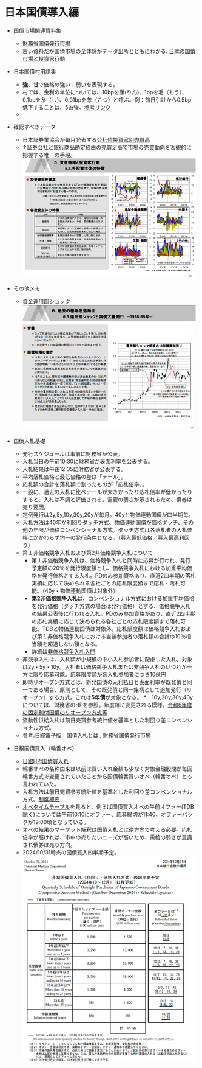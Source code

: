 # 日本国債導入編

* 国債市場関連資料集
     * [財務省国債発行市場](https://www.mof.go.jp/jgbs/publication/debt_management_report/2022/saimu2022-2-1.pdf)
     * 古い資料だが国債市場の全体感がデータ出所とともにわかる: [日本の国債市場と投資家行動](https://www.carf.e.u-tokyo.ac.jp/wp/wp-content/uploads/2021/12/zaisei22-material.pdf)
* 日本国債村用語集
     * **強**、**甘**で価格の強い・弱いを表現する。
     * 村では、金利の単位については、10bpを厘(りん)、1bpを毛（もう）、0.1bpを糸（し）、0.01bpを忽（こつ）と呼ぶ。例：前日引けから0.5bp低下することは、5糸強。[参考リンク](https://saferich.biz/%E3%83%AD%E3%83%B3%E3%82%B0%E3%81%A8%E3%82%B7%E3%83%A7%E3%83%BC%E3%83%88/)
     * 


* 確認すべきデータ
    * 日本証券業協会が毎月発表する[公社債投資家別売買高](https://www.jsda.or.jp/shiryoshitsu/toukei/toushika/index.html)
    * ↑証券会社と銀行商品勘定経由の売買足高で市場の売買動向を客観的に把握する唯一の手段。![alt text](jgb-investers.png)


* その他メモ
    * 資金運用部ショック![alt text](unnyoubu-shock.png)


* 国債入札基礎
    * 発行スケジュールは事前に財務省が公表。
    *  入札当日の午前10:30に財務省が表面利率を公表する。
    *  入札結果は午後12:35に財務省が公表する。
    *  平均落札価格と最低価格の差は「テール」。
    *  応札額の合計を落札額で割ったものが「応札倍率」。
    *  一般に、過去の入札に比べテールが大きかったり応札倍率が低かったりすると、入札は不調と評価される。需要の弱さが示されるため、債券は売り要因。
    *  定例発行は2y,5y,10y,30y,20yが毎月。40yと物価連動国債が四半期毎。
    *  入札方法は40年が利回りダッチ方式、物価連動国債が価格ダッチ、その他の年限が価格コンベンショナル方式。ダッチ方式は各落札者の入札価格にかかわらず均一の発行条件となる。（募入最低価格／募入最高利回り）
    *  第１非価格競争入札および第2非価格競争入札について
       *  第１非価格競争入札は、価格競争入札と同時に応募が行われ、発行予定額の20％を発行限度額とし、価格競争入札における加重平均価格を発行価格とする入札。PDのみ参加資格あり、直近2四半期の落札実績に応じて決められる各社ごとの応札限度額まで応札・落札可能。（40y・物価連動国債は対象外）
       *  **第2非価格競争入札**は、コンベンショナル方式における加重平均価格を発行価格（ダッチ方式の場合は発行価格）とする、価格競争入札の結果公表後に行われる入札。PDのみ参加資格があり、直近2四半期の応札実績に応じて決められる各社ごとの応札限度額まで落札可能。TDBと物価連動国債は対象外。応札限度額は価格競争入札および第１非価格競争入札における当該参加者の落札額の合計の10％相当額を超過しない額となる。
       *  詳細は[非価格競争入札入門](https://www.mof.go.jp/public_relations/finance/202209/202209e.pdf)
    *  非競争入札は、入札額が小規模の中小入札参加者に配慮した入札。対象は2y・5y・10y。入札者は価格競争入札または非競争入札のいづれか一方に限り応募可能。応募限度額が各入札参加者につき10億円
    *  即時リオープン方式とは、新発国債の元利払日と表面利率が既発債と同一である場合、原則として、その既発債と同一銘柄として追加発行（リオープン）する方式。これは**5年債**が対象となる。
       *　10y,20y,30y,40yについては、財務省のHPを参照。年度毎に変更される模様。[令和6年度の固定利付国債のリオープン方式等](https://www.mof.go.jp/jgbs/topics/press_release/20240314-01.htm) 　
    *  流動性供給入札は前日売買参考統計値を基準とした利回り差コンベンショナル方式。
    *  参考:[日経電子版　国債入札とは](https://www.nikkei.com/article/DGXZQOUB286JL0Y4A620C2000000/) , [財務省国債発行市場](https://www.mof.go.jp/jgbs/publication/debt_management_report/2022/saimu2022-2-1.pdf)

* 日銀国債買入（輪番オペ）
    * [日銀HP:国債買入れ](https://www.boj.or.jp/mopo/measures/mkt_ope/ope_f/index.htm)
    * 輪番オペの名称由来は以前は買い入れ金額も少なく対象金融股間が毎回輪番方式で変更されていたことから国債輪番買いオペ（輪番オペ）とも言われていた。
    * 入札方法は前日売買参考統計値を基準とした利回り差コンベンショナル方式。[制度概要](https://www.boj.or.jp/mopo/measures/mkt_ope/ope_f/opetori4.htm)
    * [オペタイムテーブル](https://www.boj.or.jp/mopo/measures/mkt_ope/opetime.htm)を見ると、例えば国債買入オペの午前オファー(TDB除く)については午前10:10にオファー、応募締切が11:40、オファーバックが12:00頃となっている。
    * オペの結果のマーケット解釈は国債入札とは逆方向で考える必要。応札倍率が高ければ、市中の売りたいニーズが高いため、需給の弱さが意識され債券は売り方向。
    * 2024/10/31時点の国債買入四半期予定。![alt text](bojauction-20241031.png)

